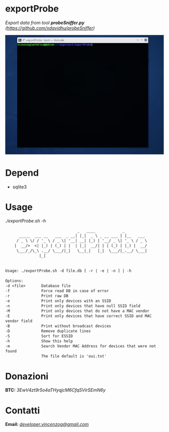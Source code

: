# exportProbe
*Export data from tool **probeSniffer.py** (https://github.com/xdavidhu/probeSniffer)*

![speed="1"](img/example.gif)

# Depend

- sqlite3

# Usage

*./exportProbe.sh -h*

```
                                _   ____            _          
      _____  ___ __   ___  _ __| |_|  _ \ _ __ ___ | |__   ___ 
     / _ \ \/ / '_ \ / _ \| '__| __| |_) | '__/ _ \| '_ \ / _ \
    |  __/>  <| |_) | (_) | |  | |_|  __/| | | (_) | |_) |  __/
     \___/_/\_\ .__/ \___/|_|   \__|_|   |_|  \___/|_.__/ \___|
               |_|


Usage: ./exportProbe.sh -d file.db [ -r | -e | -n ] | -h

Options:
-d <file>       Database file
-f              Force read DB in case of error
-r              Print raw DB
-e              Print only devices with an SSID
-n              Print only devices that have null SSID field
-M              Print only devices that do not have a MAC vendor
-E              Print only devices that have correct SSID and MAC vendor field
-B              Print without broadcast devices
-D              Remove duplicate lines
-S              Sort for ESSID
-h              Show this help
-m              Search Vendor MAC Address for devices that were not found
                The file default is 'oui.txt'
```

# Donazioni

**BTC:** *3EwV4zt9r5o4aTHyqjcM6CfqSVirSEmN6y*

# Contatti

**Email:** *developer.vincenzog@gmail.com*
